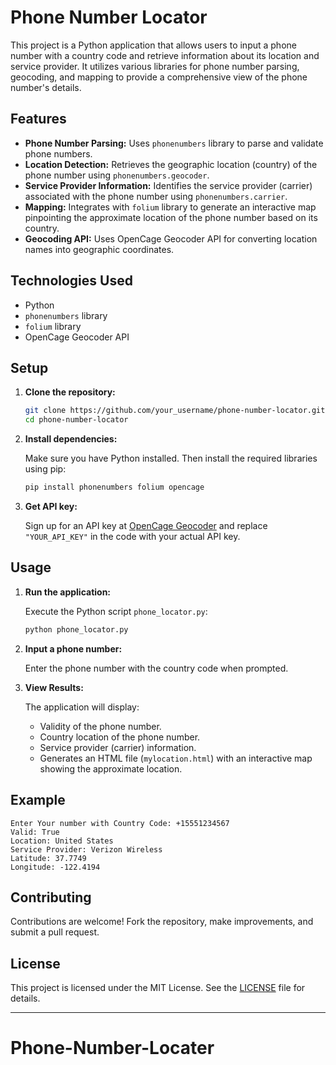 # Phone Number Locator

This project is a Python application that allows users to input a phone number with a country code and retrieve information about its location and service provider. It utilizes various libraries for phone number parsing, geocoding, and mapping to provide a comprehensive view of the phone number's details.

## Features

- **Phone Number Parsing:** Uses `phonenumbers` library to parse and validate phone numbers.
- **Location Detection:** Retrieves the geographic location (country) of the phone number using `phonenumbers.geocoder`.
- **Service Provider Information:** Identifies the service provider (carrier) associated with the phone number using `phonenumbers.carrier`.
- **Mapping:** Integrates with `folium` library to generate an interactive map pinpointing the approximate location of the phone number based on its country.
- **Geocoding API:** Uses OpenCage Geocoder API for converting location names into geographic coordinates.

## Technologies Used

- Python
- `phonenumbers` library
- `folium` library
- OpenCage Geocoder API

## Setup

1. **Clone the repository:**

   ```bash
   git clone https://github.com/your_username/phone-number-locator.git
   cd phone-number-locator
   ```

2. **Install dependencies:**

   Make sure you have Python installed. Then install the required libraries using pip:

   ```bash
   pip install phonenumbers folium opencage
   ```

3. **Get API key:**

   Sign up for an API key at [OpenCage Geocoder](https://opencagedata.com/) and replace `"YOUR_API_KEY"` in the code with your actual API key.

## Usage

1. **Run the application:**

   Execute the Python script `phone_locator.py`:

   ```bash
   python phone_locator.py
   ```

2. **Input a phone number:**

   Enter the phone number with the country code when prompted.

3. **View Results:**

   The application will display:

   - Validity of the phone number.
   - Country location of the phone number.
   - Service provider (carrier) information.
   - Generates an HTML file (`mylocation.html`) with an interactive map showing the approximate location.

## Example

```plaintext
Enter Your number with Country Code: +15551234567
Valid: True
Location: United States
Service Provider: Verizon Wireless
Latitude: 37.7749
Longitude: -122.4194
```

## Contributing

Contributions are welcome! Fork the repository, make improvements, and submit a pull request.

## License

This project is licensed under the MIT License. See the [LICENSE](LICENSE) file for details.

---
# Phone-Number-Locater
